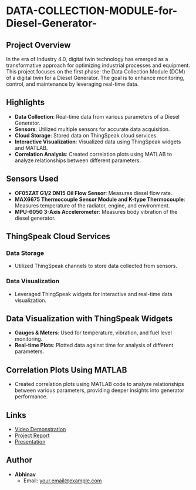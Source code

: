 # DATA-COLLECTION-MODULE-for-Diesel-Generator-

## Project Overview
In the era of Industry 4.0, digital twin technology has emerged as a transformative approach for optimizing industrial processes and equipment. This project focuses on the first phase: the Data Collection Module (DCM) of a digital twin for a Diesel Generator. The goal is to enhance monitoring, control, and maintenance by leveraging real-time data.

## Highlights
- **Data Collection**: Real-time data from various parameters of a Diesel Generator.
- **Sensors**: Utilized multiple sensors for accurate data acquisition.
- **Cloud Storage**: Stored data on ThingSpeak cloud services.
- **Interactive Visualization**: Visualized data using ThingSpeak widgets and MATLAB.
- **Correlation Analysis**: Created correlation plots using MATLAB to analyze relationships between different parameters.

## Sensors Used
- **OF05ZAT G1/2 DN15 Oil Flow Sensor**: Measures diesel flow rate.
- **MAX6675 Thermocouple Sensor Module and K-type Thermocouple**: Measures temperature of the radiator, engine, and environment.
- **MPU-6050 3-Axis Accelerometer**: Measures body vibration of the diesel generator.

## ThingSpeak Cloud Services
### Data Storage
- Utilized ThingSpeak channels to store data collected from sensors.
### Data Visualization
- Leveraged ThingSpeak widgets for interactive and real-time data visualization.

## Data Visualization with ThingSpeak Widgets
- **Gauges & Meters**: Used for temperature, vibration, and fuel level monitoring.
- **Real-time Plots**: Plotted data against time for analysis of different parameters.

## Correlation Plots Using MATLAB
- Created correlation plots using MATLAB code to analyze relationships between various parameters, providing deeper insights into generator performance.

## Links
- [Video Demonstration](https://drive.google.com/file/d/1U5L2hOna5IAfD7ER4gAzBIfexbsxQbkB/view?usp=sharing)
- [Project Report](https://drive.google.com/file/d/1g5xoaJyODUZcIlWIbK4km57k_E0hGedD/view?usp=drive_link)
- [Presentation](https://drive.google.com/file/d/1h4faO0o6JyIP5yaWSJqdkzv-zLVhYer7/view?usp=sharing)

## Author
- **Abhinav**
  - Email: [your.email@example.com](mailto:2021uee0125@iitjammu.ac.in)
